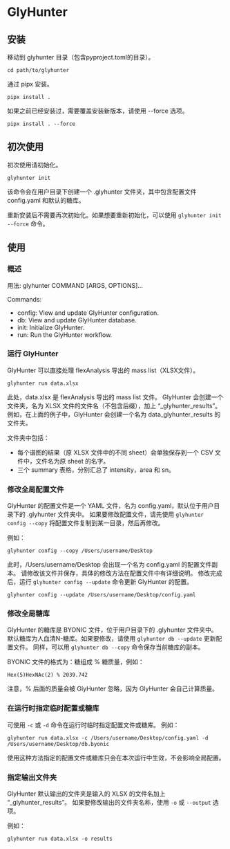 # GlyHunter

## 安装

移动到 glyhunter 目录（包含pyproject.toml的目录）。
```shell
cd path/to/glyhunter
```

通过 pipx 安装。
```shell
pipx install .
```

如果之前已经安装过，需要覆盖安装新版本，请使用 --force 选项。
```shell
pipx install . --force
```

## 初次使用

初次使用请初始化。
```shell
glyhunter init
```

该命令会在用户目录下创建一个 .glyhunter 文件夹，其中包含配置文件 config.yaml 和默认的糖库。

重新安装后不需要再次初始化。如果想要重新初始化，可以使用 `glyhunter init --force` 命令。

## 使用

### 概述

用法: glyhunter COMMAND [ARGS, OPTIONS]...

Commands:

  - config: View and update GlyHunter configuration.
  - db: View and update GlyHunter database.
  - init: Initialize GlyHunter.
  - run: Run the GlyHunter workflow.

### 运行 GlyHunter

GlyHunter 可以直接处理 flexAnalysis 导出的 mass list（XLSX文件）。
```shell
glyhunter run data.xlsx
```

此处，data.xlsx 是 flexAnalysis 导出的 mass list 文件。
GlyHunter 会创建一个文件夹，名为 XLSX 文件的文件名（不包含后缀），加上 “_glyhunter_results”。
例如，在上面的例子中，GlyHunter 会创建一个名为 data_glyhunter_results 的文件夹。

文件夹中包括：

- 每个谱图的结果（原 XLSX 文件中的不同 sheet）会单独保存到一个 CSV 文件中，文件名为原 sheet 的名字。
- 三个 summary 表格，分别汇总了 intensity，area 和 sn。

### 修改全局配置文件

GlyHunter 的配置文件是一个 YAML 文件，名为 config.yaml，默认位于用户目录下的 .glyhunter 文件夹中。
如果要修改配置文件，请先使用 `glyhunter config --copy` 将配置文件复制到某一目录，然后再修改。

例如：
```shell
glyhunter config --copy /Users/username/Desktop
```

此时，/Users/username/Desktop 会出现一个名为 config.yaml 的配置文件副本。
请修改该文件并保存，具体的修改方法在配置文件中有详细说明。
修改完成后，运行 `glyhunter config --update` 命令更新 GlyHunter 的配置。

```shell
glyhunter config --update /Users/username/Desktop/config.yaml
```

### 修改全局糖库

GlyHunter 的糖库是 BYONIC 文件，位于用户目录下的 .glyhunter 文件夹中。
默认糖库为人血清N-糖库。如果要修改，请使用 `glyhunter db --update` 更新配置文件。
同样，可以用 `glyhunter db --copy` 命令保存当前糖库的副本。

BYONIC 文件的格式为：糖组成 % 糖质量，例如：
```
Hex(5)HexNAc(2) % 2039.742
```

注意，% 后面的质量会被 GlyHunter 忽略，因为 GlyHunter 会自己计算质量。

### 在运行时指定临时配置或糖库

可使用 `-c` 或 `-d` 命令在运行时临时指定配置文件或糖库。
例如：
```shell
glyhunter run data.xlsx -c /Users/username/Desktop/config.yaml -d /Users/username/Desktop/db.byonic
```

使用这种方法指定的配置文件或糖库只会在本次运行中生效，不会影响全局配置。

### 指定输出文件夹

GlyHunter 默认输出的文件夹是输入的 XLSX 的文件名加上 “_glyhunter_results”。
如果要修改输出的文件夹名称，使用 `-o` 或 `--output` 选项。

例如：
```shell
glyhunter run data.xlsx -o results
```
